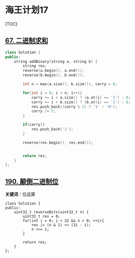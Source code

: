 # 海王计划17

[TOC]



## [67. 二进制求和](https://leetcode.cn/problems/add-binary/)

~~~c++
class Solution {
public:
    string addBinary(string a, string b) {
        string res;
        reverse(a.begin(), a.end());
        reverse(b.begin(), b.end());

        int n = max(a.size(), b.size()), carry = 0;

        for(int i = 0; i < n; i++){
            carry += i < a.size() ? (a.at(i) == '1') : 0;
            carry += i < b.size() ? (b.at(i) == '1') : 0;
            res.push_back((carry % 2) ? '1' : '0');
            carry /= 2;
        }

        if(carry){
            res.push_back('1');
        }

        reverse(res.begin(), res.end());


        return res;
    }
};
~~~



## [190. 颠倒二进制位](https://leetcode.cn/problems/reverse-bits/)

**关键词**：位运算

~~~
class Solution {
public:
    uint32_t reverseBits(uint32_t n) {
        uint32_t res = 0;
        for(int i = 0; i < 32 && n > 0; ++i){
            res |= (n & 1) << (31 - i);
            n >>= 1;
        }

        return res;
    }
};
~~~

